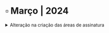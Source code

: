 # ▫️ Março | 2024

<details>

<summary>Alteração na criação das áreas de assinatura</summary>

A criação das áreas de assinatura dos signatários na tela [Novo Documento](../menu-superior/novo-documento.md) foi alterada. Agora, o usuário deve clicar no campo "Assinar como Pessoa Física" e "Assinar como Pessoa Jurídica" para criar as respectivas áreas e utilizar as setas e cursor para posicioná-las e redimensioná-las.&#x20;

Os detalhes da alteração podem ser conferidos na página "Novo Documento".

</details>
